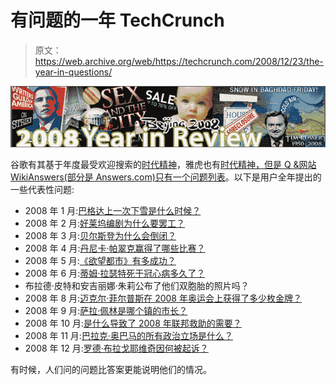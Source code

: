 # 有问题的一年 TechCrunch

> 原文：<https://web.archive.org/web/https://techcrunch.com/2008/12/23/the-year-in-questions/>

![](img/0d11728964c11f16d511822ccdc08d2a.png)

谷歌有其基于年度最受欢迎搜索的[时代精神](https://web.archive.org/web/20221006024643/http://www.beta.techcrunch.com/2008/12/10/to-really-understand-the-google-zeitgeist-you-need-to-dive-into-the-details/)，雅虎也有[时代精神，但是 Q &网站 WikiAnswers(部分是 Answers.com)只有一个](https://web.archive.org/web/20221006024643/http://www.beta.techcrunch.com/2008/12/01/yahoos-top-searches-for-2008-are-the-same-as-they-were-for-2007/)[问题列表](https://web.archive.org/web/20221006024643/http://wiki.answers.com/about/year-review-2008.html)。以下是用户全年提出的一些代表性问题:

*   2008 年 1 月:[巴格达上一次下雪是什么时候？](https://web.archive.org/web/20221006024643/http://wiki.answers.com/Q/When_was_the_last_time_snow_fell_in_Baghdad)
*   2008 年 2 月:[好莱坞编剧为什么要罢工？](https://web.archive.org/web/20221006024643/http://wiki.answers.com/Q/Why_did_the_Hollywood_writers_go_on_strike)
*   2008 年 3 月:[贝尔斯登为什么会倒闭？](https://web.archive.org/web/20221006024643/http://wiki.answers.com/Q/Why_did_Bear_Stearns_fail)
*   2008 年 4 月:[丹尼卡·帕翠克赢得了哪些比赛？](https://web.archive.org/web/20221006024643/http://wiki.answers.com/Q/Which_races_has_Danica_Patrick_won)
*   2008 年 5 月:[《欲望都市》有多成功？](https://web.archive.org/web/20221006024643/http://wiki.answers.com/Q/How_successful_was_Sex_and_the_City)
*   2008 年 6 月:[蒂姆·拉瑟特死于冠心病多久了？](https://web.archive.org/web/20221006024643/http://wiki.answers.com/Q/How_long_did_Tim_Russert_have_coronary_artery_disease_before_he_died)
*   布拉德·皮特和安吉丽娜·朱莉公布了他们双胞胎的照片吗？
*   2008 年 8 月:[迈克尔·菲尔普斯在 2008 年奥运会上获得了多少枚金牌？](https://web.archive.org/web/20221006024643/http://wiki.answers.com/Q/How_many_gold_medals_did_Michael_Phelps_win_in_the_2008_Olympics)
*   2008 年 9 月:[萨拉·佩林是哪个镇的市长？](https://web.archive.org/web/20221006024643/http://wiki.answers.com/Q/What_town_was_Sarah_Palin_mayor_of)
*   2008 年 10 月:[是什么导致了 2008 年联邦救助的需要？](https://web.archive.org/web/20221006024643/http://wiki.answers.com/Q/What_led_to_the_need_for_the_2008_Federal_bailout)
*   2008 年 11 月:[巴拉克·奥巴马的所有政治立场是什么？](https://web.archive.org/web/20221006024643/http://wiki.answers.com/Q/What_are_all_the_political_positions_that_Barack_Obama_held)
*   2008 年 12 月:[罗德·布拉戈耶维奇因何被起诉？](https://web.archive.org/web/20221006024643/http://wiki.answers.com/Q/What_is_Rod_Blagojevich_being_indicted_for)

有时候，人们问的问题比答案更能说明他们的情况。